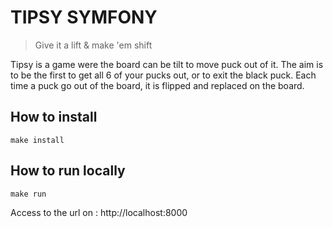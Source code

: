 # TIPSY SYMFONY

> Give it a lift & make 'em shift

Tipsy is a game were the board can be tilt to move puck out of it. The aim is to be the first to get all 6 of your pucks out, or to exit the black puck.
Each time a puck go out of the board, it is flipped and replaced on the board.

## How to install

```
make install
```

## How to run locally

```
make run
```
Access to the url on : http://localhost:8000
